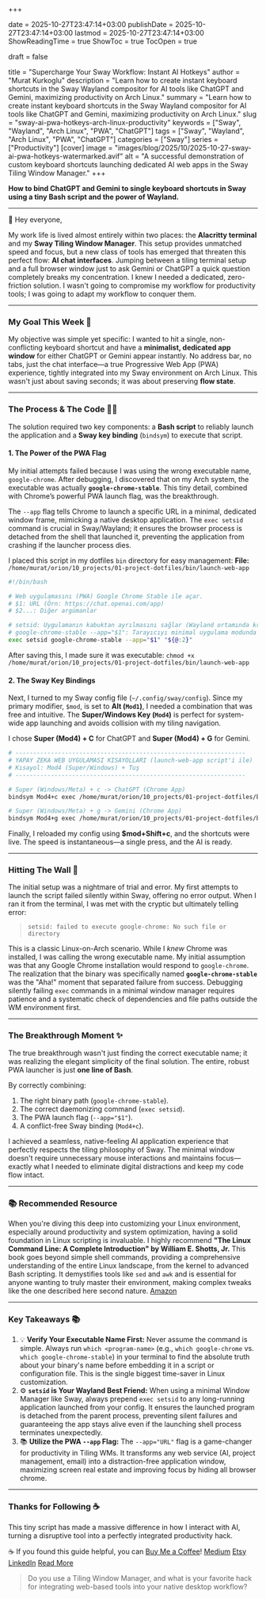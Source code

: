 +++

date = 2025-10-27T23:47:14+03:00
publishDate = 2025-10-27T23:47:14+03:00
lastmod = 2025-10-27T23:47:14+03:00
ShowReadingTime = true
ShowToc = true
TocOpen = true



draft = false 


title = "Supercharge Your Sway Workflow: Instant AI Hotkeys"
author = "Murat Kurkoglu"
description = "Learn how to create instant keyboard shortcuts in the Sway Wayland compositor for AI tools like ChatGPT and Gemini, maximizing productivity on Arch Linux."
summary = "Learn how to create instant keyboard shortcuts in the Sway Wayland compositor for AI tools like ChatGPT and Gemini, maximizing productivity on Arch Linux."
slug = "sway-ai-pwa-hotkeys-arch-linux-productivity"
keywords = ["Sway", "Wayland", "Arch Linux", "PWA", "ChatGPT"]
tags = ["Sway", "Wayland", "Arch Linux", "PWA", "ChatGPT"]
categories = ["Sway"]
series = ["Productivity"]
[cover]
    image = "images/blog/2025/10/2025-10-27-sway-ai-pwa-hotkeys-watermarked.avif"
    alt = "A successful demonstration of custom keyboard shortcuts launching dedicated AI web apps in the Sway Tiling Window Manager."
+++

**How to bind ChatGPT and Gemini to single keyboard shortcuts in Sway using a tiny Bash script and the power of Wayland.**

---

👋 Hey everyone,

My work life is lived almost entirely within two places: the **Alacritty terminal** and my **Sway Tiling Window Manager**. This setup provides unmatched speed and focus, but a new class of tools has emerged that threaten this perfect flow: **AI chat interfaces**. Jumping between a tiling terminal setup and a full browser window just to ask Gemini or ChatGPT a quick question completely breaks my concentration. I knew I needed a dedicated, zero-friction solution. I wasn't going to compromise my workflow for productivity tools; I was going to adapt my workflow to conquer them.

---

### My Goal This Week 🎯
My objective was simple yet specific: I wanted to hit a single, non-conflicting keyboard shortcut and have a **minimalist, dedicated app window** for either ChatGPT or Gemini appear instantly. No address bar, no tabs, just the chat interface—a true Progressive Web App (PWA) experience, tightly integrated into my Sway environment on Arch Linux. This wasn't just about saving seconds; it was about preserving **flow state**.

---

### The Process & The Code 👨‍💻

The solution required two key components: a **Bash script** to reliably launch the application and a **Sway key binding** (`bindsym`) to execute that script.

#### 1. The Power of the PWA Flag

My initial attempts failed because I was using the wrong executable name, `google-chrome`. After debugging, I discovered that on my Arch system, the executable was actually **`google-chrome-stable`**. This tiny detail, combined with Chrome’s powerful PWA launch flag, was the breakthrough.

The `--app` flag tells Chrome to launch a specific URL in a minimal, dedicated window frame, mimicking a native desktop application. The `exec setsid` command is crucial in Sway/Wayland; it ensures the browser process is detached from the shell that launched it, preventing the application from crashing if the launcher process dies.

I placed this script in my dotfiles `bin` directory for easy management:
**File:** `/home/murat/orion/10_projects/01-project-dotfiles/bin/launch-web-app`

~~~bash
#!/bin/bash

# Web uygulamasını (PWA) Google Chrome Stable ile açar.
# $1: URL (Örn: https://chat.openai.com/app)
# $2...: Diğer argümanlar

# setsid: Uygulamanın kabuktan ayrılmasını sağlar (Wayland ortamında kritik).
# google-chrome-stable --app="$1": Tarayıcıyı minimal uygulama modunda açar.
exec setsid google-chrome-stable --app="$1" "${@:2}"
~~~

After saving this, I made sure it was executable:
`chmod +x /home/murat/orion/10_projects/01-project-dotfiles/bin/launch-web-app`

#### 2. The Sway Key Bindings

Next, I turned to my Sway config file (`~/.config/sway/config`). Since my primary modifier, `$mod`, is set to **Alt (`Mod1`)**, I needed a combination that was free and intuitive. The **Super/Windows Key (`Mod4`)** is perfect for system-wide app launching and avoids collision with my tiling navigation.

I chose **Super (Mod4) + C** for ChatGPT and **Super (Mod4) + G** for Gemini.

~~~bash
# -----------------------------------------------------------------
# YAPAY ZEKA WEB UYGULAMASI KISAYOLLARI (launch-web-app script'i ile)
# Kısayol: Mod4 (Super/Windows) + Tuş
# -----------------------------------------------------------------

# Super (Windows/Meta) + c -> ChatGPT (Chrome App)
bindsym Mod4+c exec /home/murat/orion/10_projects/01-project-dotfiles/bin/launch-web-app "https://chat.openai.com/app"

# Super (Windows/Meta) + g -> Gemini (Chrome App)
bindsym Mod4+g exec /home/murat/orion/10_projects/01-project-dotfiles/bin/launch-web-app "https://gemini.google.com/app"
~~~

Finally, I reloaded my config using **$mod+Shift+c**, and the shortcuts were live. The speed is instantaneous—a single press, and the AI is ready.

---

### Hitting The Wall 🧱

The initial setup was a nightmare of trial and error. My first attempts to launch the script failed silently within Sway, offering no error output. When I ran it from the terminal, I was met with the cryptic but ultimately telling error:

> `setsid: failed to execute google-chrome: No such file or directory`

This is a classic Linux-on-Arch scenario. While I *knew* Chrome was installed, I was calling the wrong executable name. My initial assumption was that any Google Chrome installation would respond to `google-chrome`. The realization that the binary was specifically named **`google-chrome-stable`** was the "Aha!" moment that separated failure from success. Debugging silently failing `exec` commands in a minimal window manager requires patience and a systematic check of dependencies and file paths outside the WM environment first.

---

### The Breakthrough Moment ✨

The true breakthrough wasn't just finding the correct executable name; it was realizing the elegant simplicity of the final solution. The entire, robust PWA launcher is just **one line of Bash**.

By correctly combining:
1.  The right binary path (`google-chrome-stable`).
2.  The correct daemonizing command (`exec setsid`).
3.  The PWA launch flag (`--app="$1"`).
4.  A conflict-free Sway binding (`Mod4+c`).

I achieved a seamless, native-feeling AI application experience that perfectly respects the tiling philosophy of Sway. The minimal window doesn't require unnecessary mouse interactions and maintains focus—exactly what I needed to eliminate digital distractions and keep my code flow intact.

---

### 📚 Recommended Resource

When you're diving this deep into customizing your Linux environment, especially around productivity and system optimization, having a solid foundation in Linux scripting is invaluable. I highly recommend **"The Linux Command Line: A Complete Introduction" by William E. Shotts, Jr.** This book goes beyond simple shell commands, providing a comprehensive understanding of the entire Linux landscape, from the kernel to advanced Bash scripting. It demystifies tools like `sed` and `awk` and is essential for anyone wanting to truly master their environment, making complex tweaks like the one described here second nature. [Amazon](https://www.amazon.com/Linux-Command-Line-2nd-Introduction/dp/1593279523)

---

### Key Takeaways 📚

1.  💡 **Verify Your Executable Name First:** Never assume the command is simple. Always run `which <program-name>` (e.g., `which google-chrome` vs. `which google-chrome-stable`) in your terminal to find the absolute truth about your binary's name before embedding it in a script or configuration file. This is the single biggest time-saver in Linux customization.
2.  ⚙️ **`setsid` is Your Wayland Best Friend:** When using a minimal Window Manager like Sway, always prepend `exec setsid` to any long-running application launched from your config. It ensures the launched program is detached from the parent process, preventing silent failures and guaranteeing the app stays alive even if the launching shell process terminates unexpectedly.
3.  📚 **Utilize the PWA `--app` Flag:** The `--app="URL"` flag is a game-changer for productivity in Tiling WMs. It transforms any web service (AI, project management, email) into a distraction-free application window, maximizing screen real estate and improving focus by hiding all browser chrome.

---

### Thanks for Following ☕

This tiny script has made a massive difference in how I interact with AI, turning a disruptive tool into a perfectly integrated productivity hack.

☕ If you found this guide helpful, you can [Buy Me a Coffee](https://buymeacoffee.com/orioninsist)!
[Medium](https://orioninsist.medium.com/subscribe)
[Etsy](https://www.etsy.com/shop/orioninsist)
[LinkedIn](https://www.linkedin.com/company/orioninsist/)
[Read More](https://orioninsist.org/blog/a100-power-browser-simplicity-ollama-on-colab-web-ui/)

> Do you use a Tiling Window Manager, and what is your favorite hack for integrating web-based tools into your native desktop workflow?